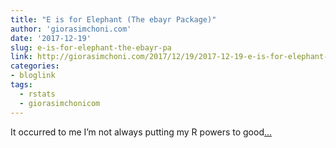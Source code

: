 ```yaml
---
title: "E is for Elephant (The ebayr Package)"
author: 'giorasimchoni.com'
date: '2017-12-19'
slug: e-is-for-elephant-the-ebayr-pa
link: http://giorasimchoni.com/2017/12/19/2017-12-19-e-is-for-elephant-the-ebayr-package/
categories:
- bloglink
tags:
  - rstats
  - giorasimchonicom
---
```


It occurred to me I’m not always putting my R powers to good[... <i class="fas fa-external-link-alt"></i>](http://giorasimchoni.com/2017/12/19/2017-12-19-e-is-for-elephant-the-ebayr-package/)

